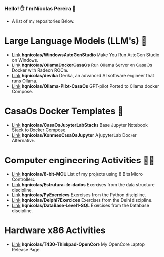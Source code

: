 ### Hello! ✋ I'm Nícolas Pereira 🍶

- A list of my repositories Below.
# Large Language Models (LLM's) 💬
- [Link](https://github.com/hqnicolas/WindowsAutoGenStudio) **hqnicolas/WindowsAutoGenStudio** Make You Run AutoGen Studio on Windows.
- [Link](https://github.com/hqnicolas/OllamaDockerCasaOs) **hqnicolas/OllamaDockerCasaOs** Run Ollama Server on CasaOs Docker with Radeon ROCm.
- [Link](https://github.com/hqnicolas/devika) **hqnicolas/devika** Devika, an advanced AI software engineer that runs Ollama.
- [Link](https://github.com/hqnicolas/Ollama-Pilot-CasaOs/tree/main) **hqnicolas/Ollama-Pilot-CasaOs** GPT-pilot Ported to Ollama docker Compose.

# CasaOs Docker Templates 🐳
- [Link](https://github.com/hqnicolas/CasaOsJupyterLabStacks) **hqnicolas/CasaOsJupyterLabStacks** Base Jupyter Notebook Stack to Docker Compose.
- [Link](https://github.com/hqnicolas/KonmeoCasaOsJupyterLab) **hqnicolas/KonmeoCasaOsJupyter** A jupyterLab Docker Alternative.

# Computer engineering Activities 🏋️‍♂️
- [Link](https://github.com/hqnicolas/8-bit-MCU) **hqnicolas/8-bit-MCU** List of my projects using 8 Bits Micro Controllers.
- [Link](https://github.com/hqnicolas/Estrutura-de-dados)  **hqnicolas/Estrutura-de-dados** Exercises from the data structure discipline.
- [Link](https://github.com/hqnicolas/PyExercices) **hqnicolas/PyExercices** Exercises from the Python discipline.
- [Link](https://github.com/hqnicolas/Delphi7Exercices) **hqnicolas/Delphi7Exercices** Exercises from the Delhi discipline.
- [Link](https://github.com/hqnicolas/DataBase-Level1-SQL) **hqnicolas/DataBase-Level1-SQL** Exercises from the Database discipline.

# Hardware x86 Activities  
- [Link](https://github.com/hqnicolas/T430-Thinkpad-OpenCore) **hqnicolas/T430-Thinkpad-OpenCore** My OpenCore Laptop Release Page.

<!--

Here are some ideas to get you started:

- 🔭 I’m currently working on ...
- 🌱 I’m currently learning ...
- 👯 I’m looking to collaborate on ...
- 🤔 I’m looking for help with ...
- 💬 Ask me about ...
- 📫 How to reach me: ...
- 😄 Pronouns: ...
- ⚡ Fun fact: ...
-->
